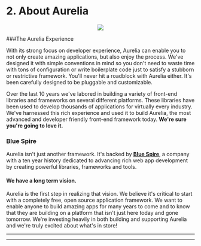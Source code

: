 # 2. About Aurelia
<p align=center>
  <img src="https://cloud.githubusercontent.com/assets/2712405/15594823/74610c86-2387-11e6-8273-31649be0b620.png"></img>
</p>

###The Aurelia Experience

With its strong focus on developer experience, Aurelia can enable you to not only create amazing applications, but also enjoy the process. We've designed it with simple conventions in mind so you don't need to waste time with tons of configuration or write boilerplate code just to satisfy a stubborn or restrictive framework. You'll never hit a roadblock with Aurelia either. It's been carefully designed to be pluggable and customizable.

Over the last 10 years we've labored in building a variety of front-end libraries and frameworks on several different platforms. These libraries have been used to develop thousands of applications for virtually every industry. We've harnessed this rich experience and used it to build Aurelia, the most advanced and developer friendly front-end framework today. **We're sure you're going to love it.**

### Blue Spire
Aurelia isn't just another framework. It's backed by **[Blue Spire](http://bluespire.com/)**, a company with a ten year history dedicated to advancing rich web app development by creating powerful libraries, frameworks and tools.

#### We have a long term vision.

Aurelia is the first step in realizing that vision. We believe it's critical to start with a completely free, open source application framework. We want to enable anyone to build amazing apps for many years to come and to know that they are building on a platform that isn't just here today and gone tomorrow. We're investing heavily in both building and supporting Aurelia and we're truly excited about what's in store!

***
***